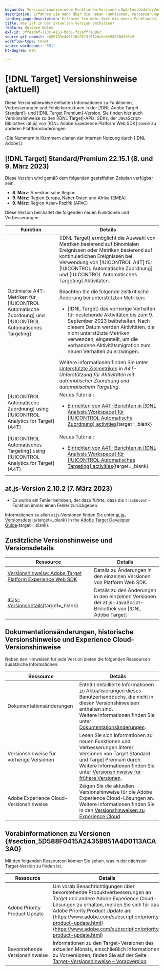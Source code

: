 ```yaml
---
keywords: Versionshinweise;neue Funktionen;Versionen;Updates;Update;Version;Verbesserung;Verbesserungen;Fehlerbehebungen;Fehlerkorrekturen;Aktualisierungen
description: Erfahren Sie mehr über die neuen Funktionen, Verbesserungen und Fehlerbehebungen in der aktuellen Version von  [!DNL Adobe Target], einschließlich SDKs, APIs und JavaScript-Bibliotheken.
landing-page-description: Erfahren Sie mehr über die neuen Funktionen, Verbesserungen und Fehlerbehebungen in der aktuellen Version von  [!DNL Adobe Target].
title: Was ist in der aktuellen Version enthalten?
feature: Release Notes
exl-id: 3ffead4f-113c-4153-b0b1-fc2aff710063
source-git-commit: e458793e4d0110d97f3f5124cbe6e54520d3f0e9
workflow-type: tm+mt
source-wordcount: '551'
ht-degree: 69%

---
```


# [!DNL Target] Versionshinweise (aktuell)

Diese Versionshinweise enthalten Informationen zu Funktionen, Verbesserungen und Fehlerkorrekturen in der [!DNL Adobe Target Standard]- und [!DNL Target Premium]-Version. Sie finden hier auch Versionshinweise zu den [!DNL Target]-APIs, SDKs, der JavaScript-Bibliothek (at.js) von [!DNL Adobe Experience Platform Web SDK] sowie zu anderen Plattformänderungen.

(Die Nummern in Klammern dienen der internen Nutzung durch [!DNL Adobe].)

## [!DNL Target] Standard/Premium 22.15.1 (8. und 9. März 2023)

Diese Version wird gemäß dem folgenden gestaffelten Zeitplan verfügbar sein:

* **8. März**: Amerikanische Region
* **9. März**: Region Europa, Naher Osten und Afrika (EMEA)
* **9. März**: Region Asien-Pazifik (APAC)

Diese Version beinhaltet die folgenden neuen Funktionen und Verbesserungen:

| Funktion | Details |
| --- | --- |
| Optimierte A4T-Metriken für [!UICONTROL Automatische Zuordnung] und [!UICONTROL Automatisches Targeting] | [!DNL Target] ermöglicht die Auswahl von Metriken basierend auf binomialen Ereignissen oder Metriken basierend auf kontinuierlichen Ereignissen bei Verwendung von [!UICONTROL A4T] für [!UICONTROL Automatische Zuordnung] und [!UICONTROL Automatisches Targeting] Aktivitäten.<P>Beachten Sie die folgende zeitkritische Änderung bei unterstützten Metriken:<ul><li>[!DNL Target] das vorherige Verhalten für bestehende Aktivitäten bis zum 9. September 2023 beibehalten. Nach diesem Datum werden Aktivitäten, die nicht unterstützte Metriken verwenden, eingestellt, um die vorhandene Aktivitätsmigration zum neuen Verhalten zu erzwingen.</li></ul>Weitere Informationen finden Sie unter [Unterstützte Zielmetriken](/help/main/c-integrating-target-with-mac/a4t/a4t-at-aa.md#supported) in *A4T-Unterstützung für Aktivitäten mit automatischer Zuordnung und automatischem Targeting*. |
| [!UICONTROL Automatische Zuordnung] using [!UICONTROL Analytics for Target] (A4T) | Neues Tutorial:<ul><li>[Einrichten von A4T-Berichten in [!DNL Analysis Workspace] für [!UICONTROL Automatische Zuordnung] activities](https://experienceleague.adobe.com/docs/target-learn/tutorials/integrations/set-up-a4t-reports-in-analysis-workspace-for-auto-allocate-activities.html){target=_blank}</li></ul> |
| [!UICONTROL Automatisches Targeting] using [!UICONTROL Analytics for Target] (A4T) | Neues Tutorial:<ul><li>[Einrichten von A4T-Berichten in [!DNL Analysis Workspace] für [!UICONTROL Automatisches Targeting] activities](https://experienceleague.adobe.com/docs/target-learn/tutorials/integrations/set-up-a4t-reports-in-analysis-workspace-for-auto-target-activities.html){target=_blank}</li></ul> |

## at.js-Version 2.10.2 (7. März 2023)

* Es wurde ein Fehler behoben, der dazu führte, dass die `trackEvent` -Funktion immer einen Fehler zurückgeben.

Informationen zu allen at.js-Versionen finden Sie unter [at.js-Versionsdetails](https://developer.adobe.com/target/implement/client-side/atjs/target-atjs-versions/){target=_blank} in the [Adobe Target Developer Guide](https://developer.adobe.com/target/){target=_blank}.

## Zusätzliche Versionshinweise und Versionsdetails

| Ressource | Details |
|--- |--- |
| [Versionshinweise: Adobe Target Platform Experience Web SDK](https://experienceleague.adobe.com/docs/experience-platform/edge/release-notes.html?lang=de) | Details zu Änderungen in den einzelnen Versionen von Platform Web SDK. |
| [at.js-Versionsdetails](https://developer.adobe.com/target/implement/client-side/atjs/target-atjs-versions/){target=_blank} | Details zu den Änderungen in den einzelnen Versionen der at.js-JavaScript-Bibliothek von [!DNL Adobe Target] |

## Dokumentationsänderungen, historische Versionshinweise und Experience Cloud-Versionshinweise

Neben den Hinweisen für jede Version bieten die folgenden Ressourcen zusätzliche Informationen:

| Ressource | Details |
|--- |--- |
| Dokumentationsänderungen | Enthält detaillierte Informationen zu Aktualisierungen dieses Benutzerhandbuchs, die nicht in diesen Versionshinweisen enthalten sind.<br>Weitere Informationen finden Sie unter [Dokumentationsänderungen](/help/main/r-release-notes/doc-change.md#reference_366123CF00994BACBBF9BBDF2C4D840C). |
| Versionshinweise für vorherige Versionen | Lesen Sie sich Informationen zu neuen Funktionen und Verbesserungen älterer Versionen von Target Standard und Target Premium durch.<br>Weitere Informationen finden Sie unter [Versionshinweise für frühere Versionen](/help/main/r-release-notes/release-notes-for-previous-releases.md). |
| Adobe Experience Cloud-Versionshinweise | Zeigen Sie die aktuellen Versionshinweise für die Adobe Experience Cloud-Lösungen an.<br>Weitere Informationen finden Sie in den [Versionshinweisen zu Experience Cloud](https://experienceleague.adobe.com/docs/release-notes/experience-cloud/current.html?lang=de). |

## Vorabinformationen zu Versionen {#section_5D588F0415A2435B851A4D0113ACA3A0}

Mit den folgenden Ressourcen können Sie sehen, was in der nächsten Target-Version zu finden ist.

| Ressource | Details |
|--- |--- |
| Adobe Priority Product Update | Um vorab Benachrichtigungen über bevorstehende Produktverbesserungen an Target und andere Adobe Experience Cloud-Lösungen zu erhalten, melden Sie sich für das Adobe Priority Product Update an:<br>[https://www.adobe.com/subscription/priority-product-update.html](https://www.adobe.com/subscription/priority-product-update.html) |
| Bevorstehende Versionshinweise | Informationen zu den Target-Versionen des aktuellen Monats, einschließlich Informationen zu Vorversionen, finden Sie auf der Seite [Target-Versionshinweise – Vorabversion](/help/main/r-release-notes/target-release-notes.md). |

